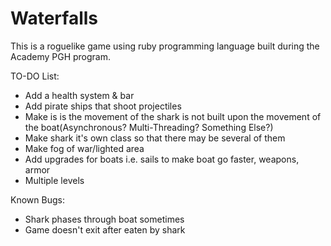 ﻿# Waterfalls
This is a roguelike game using ruby programming language built during the Academy PGH program.

TO-DO List:
* Add a health system & bar
* Add pirate ships that shoot projectiles
* Make is is the movement of the shark is not built upon the movement of the boat(Asynchronous? Multi-Threading? Something Else?)
* Make shark it's own class so that there may be several of them
* Make fog of war/lighted area
* Add upgrades for boats i.e. sails to make boat go faster, weapons, armor
* Multiple levels

Known Bugs:
* Shark phases through boat sometimes
* Game doesn't exit after eaten by shark
